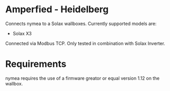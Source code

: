 # Amperfied - Heidelberg

Connects nymea to a Solax wallboxes. Currently supported models are:

* Solax X3

Connected via Modbus TCP. Only tested in combination with Solax Inverter.

# Requirements

nymea requires the use of a firmware greator or equal version 1.12 on the wallbox.

